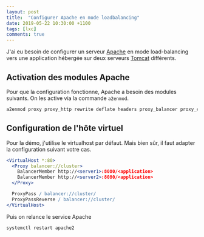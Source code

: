 ```yaml
---
layout: post
title:  "Configurer Apache en mode loadbalancing"
date: 2019-05-22 10:30:00 +1100
tags: [lxc]
comments: true
---
```


J'ai eu besoin de configurer un serveur [Apache](https://httpd.apache.org/) en mode load-balancing vers une application hébergée sur deux serveurs [Tomcat](http://tomcat.apache.org/) différents.

<!--more-->

## Activation des modules Apache

Pour que la configuration fonctionne, Apache a besoin des modules suivants. On les active via la commande `a2enmod`.

```bash
a2enmod proxy proxy_http rewrite deflate headers proxy_balancer proxy_connect lbmethod_byrequests
```

## Configuration de l'hôte virtuel

Pour la démo, j'utilise le virtualhost par défaut. Mais bien sûr, il faut adapter la configuration suivant votre cas.

```apache
<VirtualHost *:80>
  <Proxy balancer://cluster>
    BalancerMember http://<server1>:8080/<application>
    BalancerMember http://<server2>:8080/<application>
  </Proxy>

  ProxyPass / balancer://cluster/
  ProxyPassReverse / balancer://cluster/    
</VirtualHost>
```

Puis on relance le service Apache
```bash
systemctl restart apache2
```
